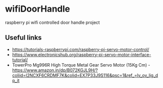 # wifiDoorHandle
raspberry pi wifi controlled door handle project

## Useful links
* https://tutorials-raspberrypi.com/raspberry-pi-servo-motor-control/
* https://www.electronicshub.org/raspberry-pi-servo-motor-interface-tutorial/
* TowerPro Mg996R High Torque Metal Gear Servo Motor (15Kg Cm) - https://www.amazon.in/dp/B072KGJL9H/?coliid=I2NCXF6CRDMF7K&colid=EX7P33J9S116&psc=1&ref_=lv_ov_lig_dp_it
